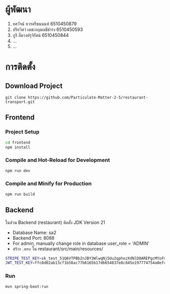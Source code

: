 # ผู้พัฒนา

1. ยศวัจน์ บวรศรีธนนนท์ 6510450879
2. ปริยวิศว์ เตชะกฤตเมธีธำรง 6510450593
3. ภูรี ลิ้มวงศ์รุจิรัตน์ 6510450844
4. ...
5. ...

# การติดตั้ง

## Download Project

```
git clone https://github.com/Particulate-Matter-2-5/restaurant-transport.git
```

## Frontend

### Project Setup

```bash
cd frontend
npm install
```

### Compile and Hot-Reload for Development

```bash
npm run dev
```

### Compile and Minify for Production

```bash
npm run build
```

## Backend

ในส่วน Backend (restaurant) ติดตั้ง JDK Version 21

- Database Name: sa2
- Backend Port: 8088
- For admin, manually change role in database user_role = 'ADMIN'
- สร้าง `.env` ใน restaurant/src/main/resources/

```bash
STRIPE_TEST_KEY=sk_test_51Q6VTPBb2nJBY3WlwqNj5Uu2qphozXdNlD8AREPgcMYoFmDlMV7lNmgqBSjOxJKM7mWZ6uvVQR8DUbHFQcWomM2i009gCYwWNX
JWT_TEST_KEY=ffc0d02ab13cf1b58ac77b6165b17d6654837e8c845e197774754a0efd375560
```

### Run

```bash
mvn spring-boot:run
```
